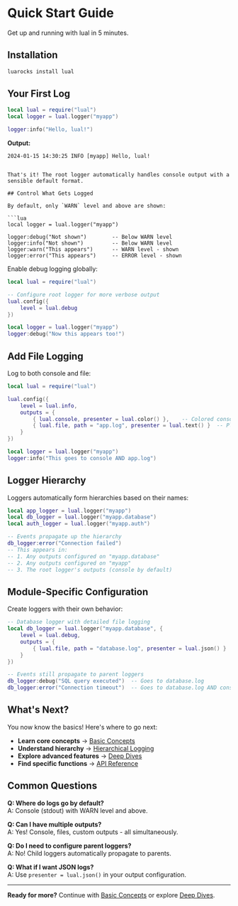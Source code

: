 # Quick Start Guide

Get up and running with lual in 5 minutes.

## Installation

```bash
luarocks install lual
```

## Your First Log

```lua
local lual = require("lual")
local logger = lual.logger("myapp")

logger:info("Hello, lual!")
```
**Output:**

```text
2024-01-15 14:30:25 INFO [myapp] Hello, lual!
```
```

That's it! The root logger automatically handles console output with a sensible default format.

## Control What Gets Logged

By default, only `WARN` level and above are shown:

```lua
local logger = lual.logger("myapp")

logger:debug("Not shown")        -- Below WARN level  
logger:info("Not shown")         -- Below WARN level
logger:warn("This appears")      -- WARN level - shown
logger:error("This appears")     -- ERROR level - shown
```

Enable debug logging globally:

```lua
local lual = require("lual")

-- Configure root logger for more verbose output
lual.config({
    level = lual.debug
})

local logger = lual.logger("myapp")
logger:debug("Now this appears too!")
```

## Add File Logging

Log to both console and file:

```lua
local lual = require("lual")

lual.config({
    level = lual.info,
    outputs = {
        { lual.console, presenter = lual.color() },    -- Colored console
        { lual.file, path = "app.log", presenter = lual.text() }  -- Plain text file
    }
})

local logger = lual.logger("myapp")
logger:info("This goes to console AND app.log")
```

## Logger Hierarchy

Loggers automatically form hierarchies based on their names:

```lua
local app_logger = lual.logger("myapp")
local db_logger = lual.logger("myapp.database")
local auth_logger = lual.logger("myapp.auth")

-- Events propagate up the hierarchy
db_logger:error("Connection failed")  
-- This appears in:
-- 1. Any outputs configured on "myapp.database" 
-- 2. Any outputs configured on "myapp"
-- 3. The root logger's outputs (console by default)
```

## Module-Specific Configuration

Create loggers with their own behavior:

```lua
-- Database logger with detailed file logging
local db_logger = lual.logger("myapp.database", {
    level = lual.debug,
    outputs = {
        { lual.file, path = "database.log", presenter = lual.json() }
    }
})

-- Events still propagate to parent loggers
db_logger:debug("SQL query executed")  -- Goes to database.log
db_logger:error("Connection timeout")  -- Goes to database.log AND console
```

## What's Next?

You now know the basics! Here's where to go next:

- **Learn core concepts** → [Basic Concepts](basic-concepts.md)
- **Understand hierarchy** → [Hierarchical Logging](../guide/hierarchical-logging.md)
- **Explore advanced features** → [Deep Dives](../deep-dives/)
- **Find specific functions** → [API Reference](../reference/api.md)

## Common Questions

**Q: Where do logs go by default?**  
A: Console (stdout) with WARN level and above.

**Q: Can I have multiple outputs?**  
A: Yes! Console, files, custom outputs - all simultaneously.

**Q: Do I need to configure parent loggers?**  
A: No! Child loggers automatically propagate to parents.

**Q: What if I want JSON logs?**  
A: Use `presenter = lual.json()` in your output configuration.

---

**Ready for more?** Continue with [Basic Concepts](basic-concepts.md) or explore [Deep Dives](../deep-dives/).